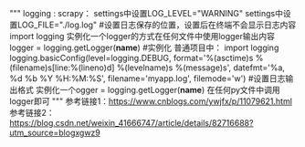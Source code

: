 """
logging :
    scrapy：
        settings中设置LOG_LEVEL="WARNING"
        settings中设置LOG_FILE="./log.log" #设置日志保存的位置，设置后在终端不会显示日志内容
        import logging 实例化一个logger的方式在任何文件中使用logger输出内容
                logger = logging.getLogger(__name__) #实例化
    普通项目中：
        import logging
        logging.basicConfig(level=logging.DEBUG,
                format='%(asctime)s %(filename)s[line:%(lineno)d] %(levelname)s %(message)s',
                datefmt='%a, %d %b %Y %H:%M:%S',
                filename='myapp.log',
                filemode='w') #设置日志输出格式
        实例化一个ogger = logging.getLogger(__name__)
        在任何py文件中调用logger即可
"""
参考链接1：https://www.cnblogs.com/ywjfx/p/11079621.html
参考链接2：https://blog.csdn.net/weixin_41666747/article/details/82716688?utm_source=blogxgwz9

